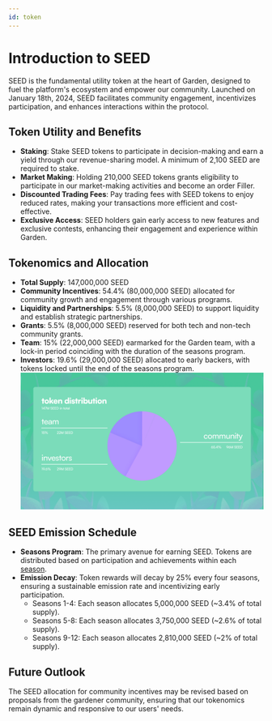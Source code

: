 ```yaml
---
id: token
---
```


# Introduction to SEED 
SEED is the fundamental utility token at the heart of Garden, designed to fuel the platform's ecosystem and empower our community. Launched on January 18th, 2024, SEED facilitates community engagement, incentivizes participation, and enhances interactions within the protocol.
## Token Utility and Benefits
- **Staking**: Stake SEED tokens to participate in decision-making and earn a yield through our revenue-sharing model. A minimum of 2,100 SEED are required to stake. 
- **Market Making**: Holding 210,000 SEED tokens grants eligibility to participate in our market-making activities and become an order Filler.
- **Discounted Trading Fees**: Pay trading fees with SEED tokens to enjoy reduced rates, making your transactions more efficient and cost-effective.
- **Exclusive Access**: SEED holders gain early access to new features and exclusive contests, enhancing their engagement and experience within Garden.

## Tokenomics and Allocation
- **Total Supply**: 147,000,000 SEED
- **Community Incentives**: 54.4% (80,000,000 SEED) allocated for community growth and engagement through various programs.
- **Liquidity and Partnerships**: 5.5% (8,000,000 SEED) to support liquidity and establish strategic partnerships.
- **Grants**: 5.5% (8,000,000 SEED) reserved for both tech and non-tech community grants.
- **Team**: 15% (22,000,000 SEED) earmarked for the Garden team, with a lock-in period coinciding with the duration of the seasons program.
- **Investors**: 19.6% (29,000,000 SEED) allocated to early backers, with tokens locked until the end of the seasons program.
![Token economics](../../images/Token_economics.png)

## SEED Emission Schedule
- **Seasons Program**: The primary avenue for earning SEED. Tokens are distributed based on participation and achievements within each [season](./Seasons.md).
- **Emission Decay**: Token rewards will decay by 25% every four seasons, ensuring a sustainable emission rate and incentivizing early participation.
  - Seasons 1-4: Each season allocates 5,000,000 SEED (~3.4% of total supply).
  - Seasons 5-8: Each season allocates 3,750,000 SEED (~2.6% of total supply).
  - Seasons 9-12: Each season allocates 2,810,000 SEED (~2% of total supply).

## Future Outlook 
The SEED allocation for community incentives may be revised based on proposals from the gardener community, ensuring that our tokenomics remain dynamic and responsive to our users' needs.


